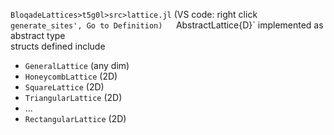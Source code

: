 
`BloqadeLattices>t5g0l>src>lattice.jl` (VS code: right click `generate_sites', Go to Definition)  
`AbstractLattice{D}` implemented as abstract type  
structs defined include
- `GeneralLattice` (any dim)
- `HoneycombLattice` (2D)
- `SquareLattice` (2D)
- `TriangularLattice` (2D)
- ...
- `RectangularLattice` (2D)
